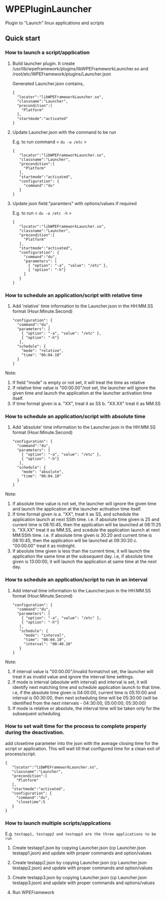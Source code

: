 # WPEPluginLauncher

Plugin to "Launch" linux applications and scripts

## Quick start

### How to launch a script/application

1. Build launcher plugin. It create /usr/lib/wpeframework/plugins/libWPEFrameworkLauncher.so and /root/etc/WPEFramework/plugins/Launcher.json

   Generated Launcher.json contains,
   ```
   {
     "locator":"libWPEFrameworkLauncher.so",
     "classname":"Launcher",
     "precondition":[
       "Platform"
     ],
     "startmode":"activated"
   }
   ```
 
2. Update Launcher.json with the command to be run
   
   E.g. to run command < `du -a /etc` >
   ```
   {
      "locator":"libWPEFrameworkLauncher.so",
      "classname":"Launcher",
      "precondition":[
        "Platform"
      ],
      "startmode":"activated",
      "configuration": {
        "command":"du"
      }
   }
   ```

3. Update json field:"paramters" with options/values if required

   E.g. to run < `du -a /etc -h` >
   ```
   {
      "locator":"libWPEFrameworkLauncher.so",
      "classname":"Launcher",
      "precondition":[
        "Platform"
      ],
      "startmode":"activated",
      "configuration": {
        "command":"du",
        "parameters": [
          { "option": "-a", "value": "/etc" },
          { "option": "-h"}
        ]
      }
   }
   ```

### How to schedule an application/script with relative time

1. Add 'relative' time information to the Launcher.json in the HH:MM.SS format (Hour:Minute.Second)
   ```
   "configuration": {
     "command":"du",
     "parameters": [
       { "option": "-a", "value": "/etc" },
       { "option": "-h"}
      ],
     "schedule": {
       "mode": "relative",
       "time": "06:04.10"
     }
   }
   ```

Note:
1. If field "mode" is empty or not set, it will treat the time as relative
2. If relative time value is "00:00.00"/not set, the launcher will ignore the given time and launch the application at the launcher activation time itself.
3. If time format given is
  a. "XX", treat it as SS
  b. "XX.XX" treat it as MM.SS

### How to schedule an application/script with absolute time

1. Add 'absolute' time information to the Launcher.json in the HH:MM.SS format (Hour:Minute.Second)
   ```
   "configuration": {
     "command":"du",
     "parameters": [
       { "option": "-a", "value": "/etc" },
       { "option": "-h"}
      ],
     "schedule": {
       "mode": "absolute",
       "time": "06:04.10"
     }
   }
   ```

Note:
1. If absolute time value is not set, the launcher will ignore the given time and launch the application at the launcher activation time itself.
2. If time format given is
   a. "XX", treat it as SS, and schedule the application launch at next SSth time. i.e. if absolute time given is 25 and current time is 08:10:45, then the application will be
      launched at 08:11:25
   b. "XX.XX" treat it as MM.SS, and scedule the application launch at next MM:SSth time. i.e. if absolute time given is 30.20 and current time is 08:10:45, then the application will be
      launched at 09:30:20
   c. "00:00.00" treat it as midnight.
3. If absolute time given is less than the current time, it will launch the application the same time at the subsequent day. i.e, if absolute time given is 13:00:00, it will launch
   the application at same time at the next day.

### How to schedule an application/script to run in an interval

1. Add interval time information to the Launcher.json in the HH:MM.SS format (Hour:Minute.Second)
   ```
   "configuration": {
     "command":"du",
     "parameters": [
       { "option": "-a", "value": "/etc" },
       { "option": "-h"}
      ],
      "schedule": {
        "mode": "interval",
        "time": "06:04.10",
        "interval": "00:40.10"
      }
   }
   ```

Note:
1. If interval value is "00:00.00"/invalid format/not set, the launcher will treat it as invalid value and ignore the interval time settings.
2. If mode is interval (absolute with interval) and interval is set, it will identify next matching time and schedule application launch to that time.
   i.e, if the absolute time given is 04:00:00, current time is 05:10:00 and interval is 00:30:00, then next scheduling time will be 05:30:00 (will be identified from the next intervals - 04:30:00, 05:00:00, 05:30:00)
3. If mode is relative or absolute, the interval time will be taken only for the subsequent scheduling

### How to set wait time for the process to complete properly during the deactivation.
  add closetime parameter into the json with the average closing time for the script or application. This will wait till that configured time for a clean exit of process/script.

   ```
   {
      "locator":"libWPEFrameworkLauncher.so",
      "classname":"Launcher",
      "precondition":[
        "Platform"
      ],
      "startmode":"activated",
      "configuration": {
        "command":"du",
        "closetime":5
      }
   }
   ```
### How to launch multiple scripts/applcations

E.g.
``` testapp1, testapp2 and testapp3 are the three applications to be run ```

1. Create testapp1.json by copying Launcher.json (cp Launcher.json testapp1.json) and update with proper commands and option/values

2. Create testapp2.json by copying Launcher.json (cp Launcher.json testapp2.json) and update with proper commands and option/values

3. Create testapp3.json by copying Launcher.json (cp Launcher.json testapp3.json) and update with proper commands and options/values

4. Run WPEFramework

